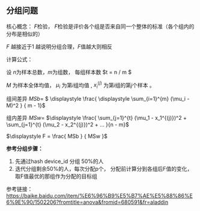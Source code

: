 ## 分组问题

核心概念： $F$检验， $F$检验是评价各个组是否来自同一个整体的标准（各个组内的分布是相似的）

$F$ 越接近于1 越说明分组合理，$F$值越大则相反



计算公式：

设 $n$为样本总数，$m$为组数， 每组样本数 $t = n / m $

$M$ 为样本全体均值， $\mu_i$ 为第$i$组均值 , $x_i^{(j)}$ 为第$i$组的第$j$个样本 。 

组间差异 $MSb =$  $ \displaystyle \frac{ \displaystyle \sum_{i=1}^{m} (\mu_i - M)^2 } { m - 1}$ 



组内差异 $MSw =$  $\displaystyle \frac{ \sum_{j=1}^{t} (\mu_1 - x_1^{(j)})^2 + \sum_{j=1}^{t} (\mu_2 - x_2^{(j)})^2 + ... }{n - m}$



$\displaystyle F = \frac{ MSb } { MSw }$





**参考分组步骤：**

1. 先通过hash device_id 分组 50%的人
2. 迭代分组剩余50%的人，每次分配p个， 分配前计算分到各组后F值的变化，取F值最优的那组作为分配的目标组



参考链接： https://baike.baidu.com/item/%E6%96%B9%E5%B7%AE%E5%88%86%E6%9E%90/1502206?fromtitle=anova&fromid=680591&fr=aladdin